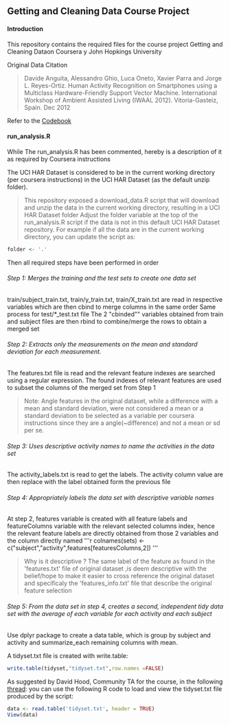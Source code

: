 ## Getting and Cleaning Data Course Project

#### Introduction

This repository contains the required files for the course project Getting and Cleaning Dataon Coursera y John Hopkings University

Original Data Citation
>Davide Anguita, Alessandro Ghio, Luca Oneto, Xavier Parra and Jorge L. Reyes-Ortiz. Human Activity Recognition on Smartphones using a Multiclass Hardware-Friendly Support Vector Machine. International Workshop of Ambient Assisted Living (IWAAL 2012). Vitoria-Gasteiz, Spain. Dec 2012

Refer to the [Codebook](https://github.com/idogit/tidydataProject/blob/master/CodeBook.md)

#### run_analysis.R

While The run_analysis.R has been commented, hereby is a description of it as required by Coursera instructions

The UCI HAR Dataset is considered to be in the current working directory (per coursera instructions) in the UCI HAR Dataset (as the default unzip folder).
>This repository exposed a download_data.R script that will download and unzip the data in the current working directory, resulting in a UCI HAR Dataset folder
Adjust the folder variable at the top of the run_analysis.R script if the data is not in this default UCI HAR Dataset repository. For example if all the data are in the current working directory, you can update the script as:
```r
folder <- '.'
```

Then all required steps have been performed in order

###### Step 1: Merges the training and the test sets to create one data set
train/subject_train.txt, train/y_train.txt, train/X_train.txt are read in respective variables which are then cbind to merge columns in the same order
Same process for test/*_test.txt file
The 2 "cbinded"" variables obtained from train and subject files are then rbind to combine/merge the rows to obtain a merged set

###### Step 2: Extracts only the measurements on the mean and standard deviation for each measurement. 
The features.txt file is read and the relevant feature indexes are searched using a regular expression. The found indexes of relevant features are used to subset the columns of the merged set from Step 1
> Note: Angle features in the original dataset, while a difference with a mean and standard deviation, were not considered a mean or a standard deviation to be selected as a variable per coursera instructions since they are a angle(~difference) and not a mean or sd per se.

###### Step 3: Uses descriptive activity names to name the activities in the data set
The activity_labels.txt is read to get the labels.
The activity column value are then replace with the label obtained form the previous file
###### Step 4: Appropriately labels the data set with descriptive variable names
At step 2, features variable is created with all feature labels and featureColumns variable with the relevant selected columns index, hence the relevant feature labels are directly obtained from those 2 variables and the column directly named
'''r
colnames(sets) <- c("subject","activity",features[featuresColumns,2])
'''
> Why is it descriptive ? The same label of the feature as found in the 'features.txt' file of original dataset ,is deem descriptive with the belief/hope to make it easier to cross reference the original dataset and specificaly the 'features_info.txt' file that describe the original feature selection

###### Step 5: From the data set in step 4, creates a second, independent tidy data set with the average of each variable for each activity and each subject
Use dplyr package to create a data table, which is group by subject and activity and summarize_each remaining columns with mean.

A tidyset.txt file is created with write.table:
```r
write.table(tidyset,"tidyset.txt",row.names =FALSE)
```

As suggested by David Hood, Community TA for the course, in the following [thread](https://class.coursera.org/getdata-007/forum/thread?thread_id=49): you can use the following R code to load and view the tidyset.txt file produced by the script:
```r
data <- read.table('tidyset.txt', header = TRUE)
View(data)
```
